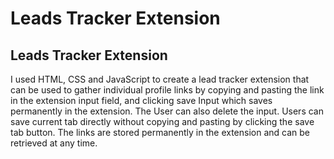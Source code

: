 # Leads Tracker Extension 

## Leads Tracker Extension 

I used HTML, CSS and JavaScript to create a lead tracker extension that can be used to gather individual profile links by copying and pasting the link in the extension input field, and clicking save Input which saves permanently in the extension. The User can also delete the input. Users can save current tab directly without copying and pasting by clicking the save tab button. The links are stored permanently in the extension and can be retrieved at any time.
